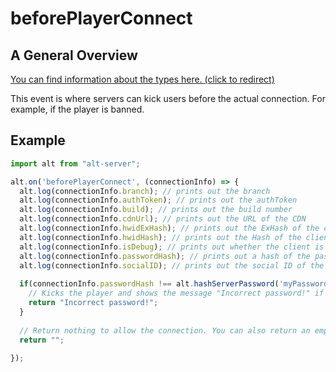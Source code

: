 # beforePlayerConnect

## A General Overview

<a href="https://docs.altv.mp/js/api/alt-server.IServerEvent.html#_altmp_altv_types_alt_server_IServerEvent_beforePlayerConnect" target="_blank"> You can find information about the types here. (click to redirect) </a>

This event is where servers can kick users before the actual connection. For example, if the player is banned.

## Example

```js
import alt from "alt-server";

alt.on('beforePlayerConnect', (connectionInfo) => {
  alt.log(connectionInfo.branch); // prints out the branch
  alt.log(connectionInfo.authToken); // prints out the authToken
  alt.log(connectionInfo.build); // prints out the build number
  alt.log(connectionInfo.cdnUrl); // prints out the URL of the CDN
  alt.log(connectionInfo.hwidExHash); // prints out the ExHash of the client's HWID
  alt.log(connectionInfo.hwidHash); // prints out the Hash of the client's HWID
  alt.log(connectionInfo.isDebug); // prints out whether the client is in debug mode
  alt.log(connectionInfo.passwordHash); // prints out a hash of the password that was used to connect to the server
  alt.log(connectionInfo.socialID); // prints out the social ID of the client
  
  if(connectionInfo.passwordHash !== alt.hashServerPassword('myPassword')) {
    // Kicks the player and shows the message "Incorrect password!" if the given password does not match 'myPassword'.
    return "Incorrect password!"; 
  }
  
  // Return nothing to allow the connection. You can also return an empty string to allow the connection.
  return ""; 
  
});
```
